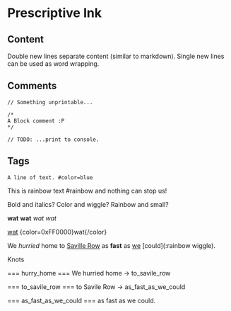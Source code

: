 # Prescriptive Ink

## Content
Double new lines separate content (similar to markdown). Single new
lines can be used as word wrapping.

## Comments
```
// Something unprintable...

/*
A Block comment :P
*/

// TODO: ...print to console.
```

## Tags

```
A line of text. #color=blue
```

This is
rainbow text #rainbow
and nothing can stop us!

Bold and italics?
Color and wiggle?
Rainbow and small?

**wat**
__wat__
_wat_
*wat*

[wat](color=0xFFFFFF,rainbow=true)
{color=0xFF0000}wat{/color}


We _hurried_ home to [Saville Row](:link="saville_row") as **fast** as [we](:color=0xFF0000) [could](:rainbow wiggle).

Knots


=== hurry_home ===
We hurried home
-> to_savile_row

=== to_savile_row ===
to Savile Row
-> as_fast_as_we_could

=== as_fast_as_we_could ===
as fast as we could.

